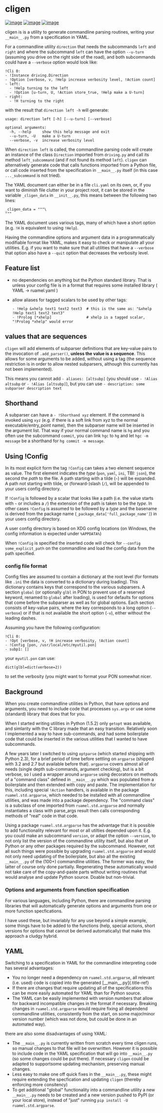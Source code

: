 # cligen

[![image](https://sourceforge.net/p/ruamel-cligen/code/ci/default/tree/_doc/_static/license.svg?format=raw)](https://opensource.org/licenses/MIT)
[![image](https://sourceforge.net/p/ruamel-cligen/code/ci/default/tree/_doc/_static/pypi.svg?format=raw)](https://pypi.org/project/cligen)
[![image](https://sourceforge.net/p/oitnb/code/ci/default/tree/_doc/_static/oitnb.svg?format=raw)](https://bitbucket.org/ruamel/oitnb/)

cligen is is a utility to generate commandline parsing routines, writing
your `__main__.py` from a specification in YAML.

For a commandline utility `direction` that needs the subcommands `left`
and `right` and where the subcommand `left` can have the option
`--u-turn` (assuming you drive on the right side of the road), and both
subcommands could have a `--verbose` option would look like:

    !Cli 0:
    - !Instance driving.Direction
    - !Option [verbose, v, !Help increase verbosity level, !Action count]
    - left:
      - !Help turning to the left
      - !Option [u-turn, U, !Action store_true, !Help make a U-turn]
    - right:
      - !H turning to the right

with the result that `direction left -h` will generate:

    usage: direction left [-h] [--u-turn] [--verbose]

    optional arguments:
      -h, --help     show this help message and exit
      --u-turn, -U   make a U-turn
      --verbose, -v  increase verbosity level

When `direction left` is called, the commandline parsing code will
create an instance of the class `Direction` imported from `driving.py`
and call its method `left_subcommand` (and if not found its method
`left`). `cligen` can alternatively generate code that calls functions
imported from a Python file, or call code inserted from the
specification in `__main__.py` itself (in this case `..._subcommand` is
not tried).

The YAML document can either be in a file `cli.yaml` on its own, or, if you
want to diminish file clutter in your project root, it can be stored in
the variable `_cligen_data` in `__init__.py`, this means between the
following two lines:
```
_cligen_data = """\
"""
```
The YAML document uses
various tags, many of which have a short option (e.g. `!H` is equivalent
to using `!Help`).

Having the commandline options and argument data in a programmatically
modifiable format like YAML, makes it easy to check or manipulate all
your utilities. E.g. if you want to make sure that all utilities that
have a `--verbose` that option also have a `--quit` option that
decreases the verbosity level.

## Feature list

-   no dependencies on anything but the Python standard library. That is
    unless your config file is in a format that requires some installed
    library ( YAML -\> ruamel.yaml )

-   allow aliases for tagged scalars to be used by other tags:

        - !Help &xhelp text1 text2 text3  # this is the same as: "&xhelp !Help text1 text2 text3"
        - !Prolog [*xhelp]                # xhelp is a tagged scalar, "!Prolog *xhelp" would error

## values that are sequences

`cligen` will add elements of subparser definitions that are key-value
pairs to the invocation of `.add_parser()`, **unless the value is a
sequence**. This allows for some arguments to be added, without using a
tag (the sequence restriction is in order to allow nested subparsers,
although this currently has not been implemented).

This means you cannot add `- aliases: [altsubp]` (you should use
`- !Alias altsubp` or `- !Alias [altsubp]`), but you can use
`- description: some subparser description text`

## Shorthand

A subparser can have a `- !Shorthand xyz` element. If the command is
invoked using `xyz` (e.g. if there is a soft link from xyz to the normal
executable/entry_point name), then the subparser name will be inserted
in the argument list. That way if your normal command name is `hg` and
you often use the subcommand `commit`, you can link `hgc` to `hg` and
let `hgc -m message` be a shorthand for `hg commit -m message`.

## Using !Config

In its most explicit form the tag `!Config` can takes a two element
sequence as value. The first element indicates the *type* (`pon`,
`yaml`, `ini`, TBI: `json`), the second the *path* to the file. A path
starting with a tilde (`~`) will be expanded. A path not starting with
tilde, or (forward-)slash (`/`), will be appended to your users config
directory.

If `!Config` is followed by a scalar that looks like a path (i.e. the
value starts with `~` or includes a `/`) the extension of the path is
taken to be the *type*. In other cases `!Config` is assumed to be
followed by a *type* and the basename is derived from the package name
(`_package_data['full_package_name']`) in your users config directory.

A user config directory is based on XDG config locations (on Windows,
the config information is expected under `%APPDATA%`)

When `!Config` is specified the inserted code will check for
`--config some_explicit_path` on the commandline and load the config
data from the path specified.

### config file format

Config files are assumed to contain a dictionary at the root level (for
formats like `.ini` the data is converted to a dictionary during
loading). This dictionary contains keys that correspond to the various
subparsers. A section `global` (or optionally `glbl` in PON to prevent
use of a reserved keyword, renamed to `global` after loading), is used
for defaults for options that come before the subparser as well as for
global options. Each section consists of key-value pairs, where the key
corresponds to a long option (`--verbose`) or if that is not available
the short option (`-v`), either without the leading dashes.

Assuming you have the following configuration:

    !Cli 0:
    - !Opt [verbose, v, !H increase verbosity, !Action count]
    - !Config [pon, /usr/local/etc/myutil.pon]
    - subp1: []

your `myutil.pon` can use:

    dict(glbl=dict(verbose=2))

to set the verbosity (you might want to format your PON somewhat nicer.

## Background

When you create commandline utilities in Python, that have options and
arguments, you need to include code that processes `sys.argv` or use
some (standard) library that does that for you.

When I started writing utilities in Python (1.5.2) only `getopt` was
available, and simlarity with the C library made that an easy
transition. Relatively soon I implemented a way to have sub-commands,
and had some boilerplate code that could be inserted in the various
utilities that I wanted to have subcommands.

A few years later I switched to using `optparse` (which started shipping
with Python 2.3), for a brief period of time before settling on
`argparse` (shipped with 3.2 and 2.7 but available before that).
`argparse` covers almost all of needs (single depth sub-commands,
argument checking), but is a bit verbose, so I used a wrapper around
`argparse` using decorators on methods of a \"command class\" defined in
`__main__.py` which was populated from a boilerplate and then extended
with copy and paste. The implementation for this, including special
`!Action` handlers, is available in the package `ruamel.std.argparse`,
which needed to be installed with all commandline utilities, and was
made into a package dependency. The \"command class\" is a subclass of
one imported from `ruamel.std.argparse` and normally instantiates a
class with parse_args result then calls corresponding methods of
\"real\" code in that code.

Using a package `ruamel.std.argparse` has the advantage that it is
possible to add functionality relevant for most or all utilties depended
upon it. E.g. you could make an subcommand `version`, or adapt the
option `--version`, to not only list the version of the commandline
utility itself, but also that of Python or any other packages required
by the subcommand. However, not all such things were possible by
upgrading `ruamel.std.argparse` and would not only need updating of the
boilerplate, but also all the existing `__main__.py` of the (100+)
commandline utilities. The former was easy, the latter of course only
done partially. Regenerating these automatically would not take care of
the copy-and-paste parts without writing routines that would analyse and
update Python source. Doable but non-trivial.

### Options and arguments from function specification

For various languages, including Python, there are commandline parsing
libraries that will automatically generate options and arguments from
one or more function specfications.

I have used these, but invariably for any use beyond a simple example,
some things have to be added to the functions (help, special actions,
short versions for options that cannot be derived automatically) that
make this approach a cludgy hybrid.

## YAML

Switching to a specification in YAML for the commandline interpreting
code has several advantages:

-   You no longer need a dependency on `ruamel.std.argparse`, all
    relevant (i.e. used) code is copied into the generated
    [\_\_main\_\_.py]{.title-ref}
-   If there are changes that require updating all of the specifications
    this can be more easily automated for YAML than for Python source.
-   The YAML can be easily implemented with version numbers that allow
    for backward incompatible changes in the format if necessary.
    Breaking changes in `ruamel.std.argparse` would require fixing all
    dependend commandline utilities, consistently from the start, on
    some major/minor version number (which was not done, but could be
    done in an automated way).

there are also some disadvantages of using YAML:

-   The `__main__.py` is currently written from scratch every time
    cligen runs, so manual changes to that file will be overwritten.
    However it is possible to include code in the YAML specification
    that will go into `__main__.py` (so some changes could be put
    there). If necessary `cligen` could be adapted to supportsome
    updating mechanism, preserving manual changes.
-   Less easy to make one off quick fixes in the `__main__.py`, these
    might require extending the specfication and updating `cligen`
    (thereby enforcing more consitency)
-   To get additional \"global\" functionality into a commandline
    utility a new `__main__.py` needs to be created and a new version
    pushed to PyPI (or your local store), instead of \"just\" running
    `pip install -U ruamel.std.argparse`.
